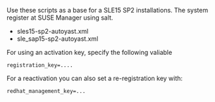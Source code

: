 Use these scripts as a base for a SLE15 SP2 installations.
The system register at SUSE Manager using salt.

- sles15-sp2-autoyast.xml
- sle_sap15-sp2-autoyast.xml

For using an activation key, specify the following valiable

```
registration_key=....
```

For a reactivation you can also set a re-registration key with:

```
redhat_management_key=...
```

